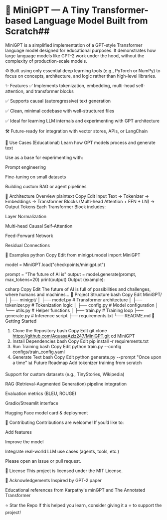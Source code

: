 # 🧠 MiniGPT — A Tiny Transformer-based Language Model Built from Scratch##

MiniGPT is a simplified implementation of a GPT-style Transformer language model designed for educational purposes. It demonstrates how large language models like GPT-2 work under the hood, without the complexity of production-scale models.

⚙️ Built using only essential deep learning tools (e.g., PyTorch or NumPy) to focus on concepts, architecture, and logic rather than high-level libraries.

✨ Features
✅ Implements tokenization, embedding, multi-head self-attention, and transformer blocks

✅ Supports causal (autoregressive) text generation

✅ Clean, minimal codebase with well-structured files

✅ Ideal for learning LLM internals and experimenting with GPT architecture

🛠️ Future-ready for integration with vector stores, APIs, or LangChain

📌 Use Cases (Educational)
Learn how GPT models process and generate text

Use as a base for experimenting with:

Prompt engineering

Fine-tuning on small datasets

Building custom RAG or agent pipelines

🧱 Architecture Overview
plaintext
Copy
Edit
Input Text → Tokenizer → Embeddings → Transformer Blocks (Multi-head Attention + FFN + LN) → Output Tokens
Each Transformer Block includes:

Layer Normalization

Multi-head Causal Self-Attention

Feed-Forward Network

Residual Connections

🧪 Examples
python
Copy
Edit
from minigpt.model import MiniGPT

model = MiniGPT.load("checkpoints/minigpt.pt")

prompt = "The future of AI is"
output = model.generate(prompt, max_tokens=20)
print(output)
Output (example):

csharp
Copy
Edit
The future of AI is full of possibilities and challenges, where humans and machines...
📁 Project Structure
bash
Copy
Edit
MiniGPT/
│
├── minigpt/
│   ├── model.py          # Transformer architecture
│   ├── tokenizer.py      # Tokenization logic
│   ├── config.py         # Model configuration
│   └── utils.py          # Helper functions
│
├── train.py              # Training loop
├── generate.py           # Inference script
├── requirements.txt
└── README.md
🚀 Getting Started
1. Clone the Repository
bash
Copy
Edit
git clone https://github.com/AquasaAziz247/MiniGPT.git
cd MiniGPT
2. Install Dependencies
bash
Copy
Edit
pip install -r requirements.txt
3. Run Training
bash
Copy
Edit
python train.py --config configs/train_config.yaml
4. Generate Text
bash
Copy
Edit
python generate.py --prompt "Once upon a time"
📊 Future Roadmap
 Add tokenizer training from scratch

 Support for custom datasets (e.g., TinyStories, Wikipedia)

 RAG (Retrieval-Augmented Generation) pipeline integration

 Evaluation metrics (BLEU, ROUGE)

 Gradio/Streamlit interface

 Hugging Face model card & deployment

🤝 Contributing
Contributions are welcome! If you’d like to:

Add features

Improve the model

Integrate real-world LLM use cases (agents, tools, etc.)

Please open an issue or pull request.

📜 License
This project is licensed under the MIT License.

🙌 Acknowledgements
Inspired by GPT-2 paper

Educational references from Karpathy's minGPT and The Annotated Transformer

⭐️ Star the Repo
If this helped you learn, consider giving it a ⭐️ to support the project!

